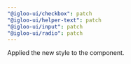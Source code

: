 ```yaml
---
"@igloo-ui/checkbox": patch
"@igloo-ui/helper-text": patch
"@igloo-ui/input": patch
"@igloo-ui/radio": patch
---
```


Applied the new style to the component.
